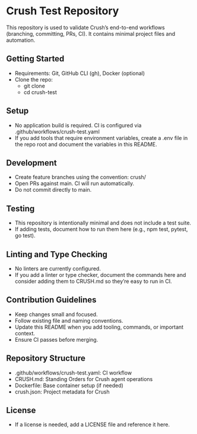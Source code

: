 # Crush Test Repository

This repository is used to validate Crush’s end-to-end workflows (branching, committing, PRs, CI). It contains minimal project files and automation.

## Getting Started

- Requirements: Git, GitHub CLI (gh), Docker (optional)
- Clone the repo:
  - git clone <your-fork-or-origin-url>
  - cd crush-test

## Setup

- No application build is required. CI is configured via .github/workflows/crush-test.yaml
- If you add tools that require environment variables, create a .env file in the repo root and document the variables in this README.

## Development

- Create feature branches using the convention: crush/<short-task-slug>
- Open PRs against main. CI will run automatically.
- Do not commit directly to main.

## Testing

- This repository is intentionally minimal and does not include a test suite.
- If adding tests, document how to run them here (e.g., npm test, pytest, go test).

## Linting and Type Checking

- No linters are currently configured.
- If you add a linter or type checker, document the commands here and consider adding them to CRUSH.md so they’re easy to run in CI.

## Contribution Guidelines

- Keep changes small and focused.
- Follow existing file and naming conventions.
- Update this README when you add tooling, commands, or important context.
- Ensure CI passes before merging.

## Repository Structure

- .github/workflows/crush-test.yaml: CI workflow
- CRUSH.md: Standing Orders for Crush agent operations
- Dockerfile: Base container setup (if needed)
- crush.json: Project metadata for Crush

## License

- If a license is needed, add a LICENSE file and reference it here.

